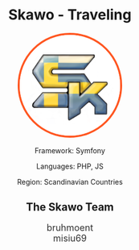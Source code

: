 <h1 align="center"> Skawo - Traveling </h1>

<p align="center">
  <img width="200" src="assets/Skawo.png" alt="Skawo's logo" style="border-radius: 50%; border: 4px solid #ff5722;">
</p>

<p align="center">Framework: Symfony</p>
<p align="center">Languages: PHP, JS</p>
<p align="center">Region: Scandinavian Countries</p>

<h2 align="center"> The Skawo Team </h2>

<p align="center">
  <ul align="center" style="font-size: 18px; color: #333; list-style-type: none; padding-left: 0;">
    <li>bruhmoent</li>
    <li>misiu69</li>
  </ul>
</p>
